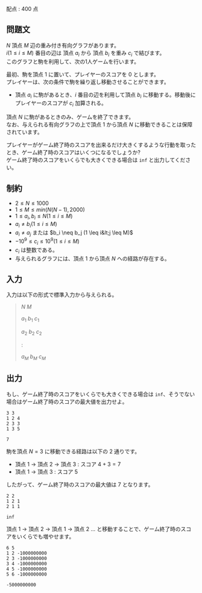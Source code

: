 配点 : $400$ 点

## 問題文

$N$ 頂点 $M$ 辺の重み付き有向グラフがあります。 <br>
$i(1 \leq i \leq M)$ 番目の辺は 頂点 $a_i$ から 頂点 $b_i$ を重み $c_i$ で結びます。 <br>
このグラフと駒を利用して、次の1人ゲームを行います。   

最初、駒を頂点 $1$ に置いて、プレイヤーのスコアを $0$ とします。 <br>
プレイヤーは、次の条件で駒を繰り返し移動させることができます。   

- 頂点 $a_i$ に駒があるとき、$i$ 番目の辺を利用して頂点 $b_i$ に移動する。移動後にプレイヤーのスコアが $c_i$ 加算される。

頂点 $N$ に駒があるときのみ、ゲームを終了できます。  <br>
なお、与えられる有向グラフの上で頂点 $1$ から頂点 $N$ に移動できることは保障されています。    

プレイヤーがゲーム終了時のスコアを出来るだけ大きくするような行動を取ったとき、ゲーム終了時のスコアはいくつになるでしょうか? <br>
ゲーム終了時のスコアをいくらでも大きくできる場合は `inf` と出力してください。

## 制約

- $2 \leq N \leq 1000$
- $1 \leq M \leq min(N(N-1),2000)$
- $1 \leq a_i,b_i \leq N (1 \leq i \leq M)$
- $a_i \neq b_i (1 \leq i \leq M)$
- $a_i \neq a_j$ または $b_i \neq b_j (1 \leq i&lt;j \leq M)$
- $-10^9 \leq c_i \leq 10^9 (1 \leq i \leq M)$
- $c_i$ は整数である。
- 与えられるグラフには、頂点 $1$ から頂点 $N$ への経路が存在する。

## 入力

入力は以下の形式で標準入力から与えられる。  

> $N$ $M$  
> 
> $a_1$ $b_1$ $c_1$  
> 
> $a_2$ $b_2$ $c_2$
> 
> $:$  
> 
> $a_M$ $b_M$ $c_M$

## 出力

もし、ゲーム終了時のスコアをいくらでも大きくできる場合は `inf`、そうでない場合はゲーム終了時のスコアの最大値を出力せよ。   

```input1
3 3
1 2 4
2 3 3
1 3 5
```

```output1
7
```

駒を頂点 $N=3$ に移動できる経路は以下の $2$ 通りです。   

- 頂点 $1$ → 頂点 $2$ → 頂点 $3$ : スコア  $4+3=7$
- 頂点 $1$ → 頂点 $3$ : スコア  $5$

したがって、ゲーム終了時のスコアの最大値は $7$ となります。   

```input2
2 2
1 2 1
2 1 1
```

```output2
inf
```

頂点 $1$ → 頂点 $2$ → 頂点 $1$ → 頂点 $2$ … と移動することで、ゲーム終了時のスコアをいくらでも増やせます。   

```input3
6 5
1 2 -1000000000
2 3 -1000000000
3 4 -1000000000
4 5 -1000000000
5 6 -1000000000
```

```output3
-5000000000
```